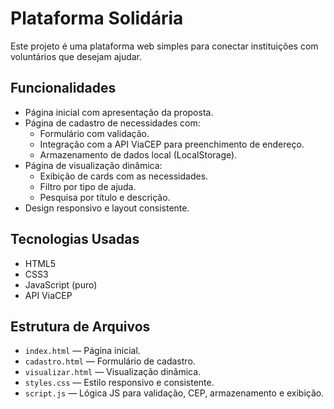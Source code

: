 # Plataforma Solidária

Este projeto é uma plataforma web simples para conectar instituições com voluntários que desejam ajudar.

## Funcionalidades

- Página inicial com apresentação da proposta.
- Página de cadastro de necessidades com:
  - Formulário com validação.
  - Integração com a API ViaCEP para preenchimento de endereço.
  - Armazenamento de dados local (LocalStorage).
- Página de visualização dinâmica:
  - Exibição de cards com as necessidades.
  - Filtro por tipo de ajuda.
  - Pesquisa por título e descrição.
- Design responsivo e layout consistente.

## Tecnologias Usadas

- HTML5
- CSS3
- JavaScript (puro)
- API ViaCEP

## Estrutura de Arquivos

- `index.html` — Página inicial.
- `cadastro.html` — Formulário de cadastro.
- `visualizar.html` — Visualização dinâmica.
- `styles.css` — Estilo responsivo e consistente.
- `script.js` — Lógica JS para validação, CEP, armazenamento e exibição.
